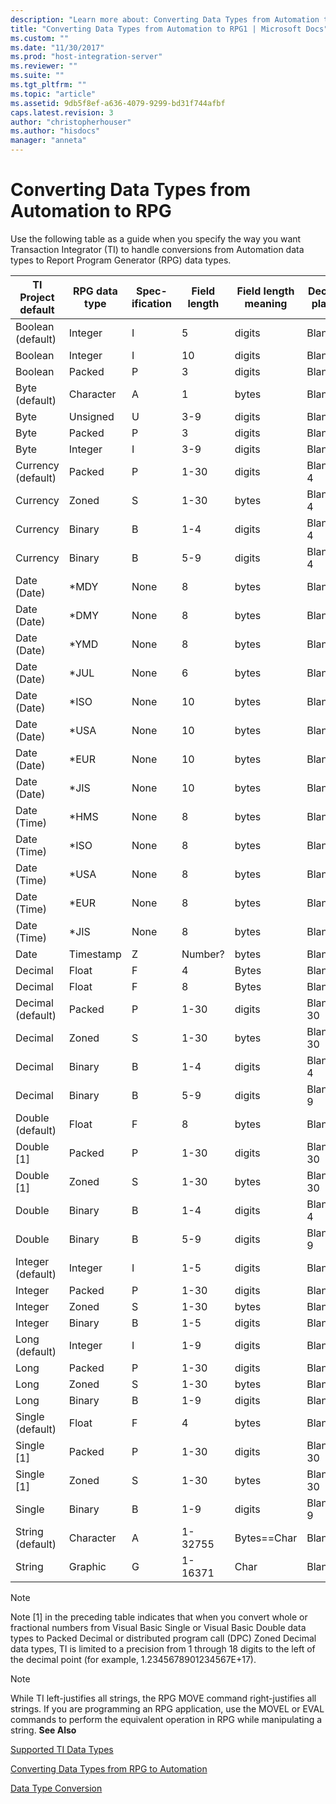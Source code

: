 ```yaml
---
description: "Learn more about: Converting Data Types from Automation to RPG"
title: "Converting Data Types from Automation to RPG1 | Microsoft Docs"
ms.custom: ""
ms.date: "11/30/2017"
ms.prod: "host-integration-server"
ms.reviewer: ""
ms.suite: ""
ms.tgt_pltfrm: ""
ms.topic: "article"
ms.assetid: 9db5f8ef-a636-4079-9299-bd31f744afbf
caps.latest.revision: 3
author: "christopherhouser"
ms.author: "hisdocs"
manager: "anneta"
---
```

# Converting Data Types from Automation to RPG
Use the following table as a guide when you specify the way you want Transaction Integrator (TI) to handle conversions from Automation data types to Report Program Generator (RPG) data types.  
  
|TI Project default|RPG data type|Spec-ification|Field length|Field length meaning|Decimal places|  
|------------------------|-------------------|---------------------|------------------|--------------------------|--------------------|  
|Boolean (default)|Integer|I|5|digits|Blank|  
|Boolean|Integer|I|10|digits|Blank|  
|Boolean|Packed|P|3|digits|Blank,0|  
|Byte (default)|Character|A|1|bytes|Blank|  
|Byte|Unsigned|U|3-9|digits|Blank|  
|Byte|Packed|P|3|digits|Blank,0|  
|Byte|Integer|I|3-9|digits|Blank|  
|Currency (default)|Packed|P|1-30|digits|Blank,0-4|  
|Currency|Zoned|S|1-30|bytes|Blank,0-4|  
|Currency|Binary|B|1-4|digits|Blank,0-4|  
|Currency|Binary|B|5-9|digits|Blank,0-4|  
|Date (Date)|*MDY|None|8|bytes|Blank|  
|Date (Date)|*DMY|None|8|bytes|Blank|  
|Date (Date)|*YMD|None|8|bytes|Blank|  
|Date (Date)|*JUL|None|6|bytes|Blank|  
|Date (Date)|*ISO|None|10|bytes|Blank|  
|Date (Date)|*USA|None|10|bytes|Blank|  
|Date (Date)|*EUR|None|10|bytes|Blank|  
|Date (Date)|*JIS|None|10|bytes|Blank|  
|Date (Time)|*HMS|None|8|bytes|Blank|  
|Date (Time)|*ISO|None|8|bytes|Blank|  
|Date (Time)|*USA|None|8|bytes|Blank|  
|Date (Time)|*EUR|None|8|bytes|Blank|  
Date (Time)|*JIS|None|8|bytes|Blank|  
|Date|Timestamp|Z|Number?|bytes|Blank|  
|Decimal|Float|F|4|Bytes|Blank|  
|Decimal|Float|F|8|Bytes|Blank|  
|Decimal (default)|Packed|P|1-30|digits|Blank,0-30|  
|Decimal|Zoned|S|1-30|bytes|Blank,0-30|  
|Decimal|Binary|B|1-4|digits|Blank,0-4|  
|Decimal|Binary|B|5-9|digits|Blank,0-9|  
|Double (default)|Float|F|8|bytes|Blank|  
|Double [1]|Packed|P|1-30|digits|Blank,0-30|  
|Double [1]|Zoned|S|1-30|bytes|Blank,0-30|  
|Double|Binary|B|1-4|digits|Blank,0-4|  
|Double|Binary|B|5-9|digits|Blank,0-9|  
|Integer (default)|Integer|I|1-5|digits|Blank|  
|Integer|Packed|P|1-30|digits|Blank,0|  
|Integer|Zoned|S|1-30|bytes|Blank,0|  
|Integer|Binary|B|1-5|digits|Blank,0|  
|Long (default)|Integer|I|1-9|digits|Blank|  
|Long|Packed|P|1-30|digits|Blank,0|  
|Long|Zoned|S|1-30|bytes|Blank,0|  
|Long|Binary|B|1-9|digits|Blank,0|  
|Single (default)|Float|F|4|bytes|Blank|  
|Single [1]|Packed|P|1-30|digits|Blank,0-30|  
|Single [1]|Zoned|S|1-30|bytes|Blank,0-30|  
|Single|Binary|B|1-9|digits|Blank,0-9|  
String (default)|Character|A|1-32755|Bytes==Char|Blank|  
|String|Graphic|G|1-16371|Char|Blank|  
  
> [!NOTE]
>  Note [1] in the preceding table indicates that when you convert whole or fractional numbers from Visual Basic Single or Visual Basic Double data types to Packed Decimal or distributed program call (DPC) Zoned Decimal data types, TI is limited to a precision from 1 through 18 digits to the left of the decimal point (for example, 1.2345678901234567E+17).  
  
> [!NOTE]
>  While TI left-justifies all strings, the RPG MOVE command right-justifies all strings. If you are programming an RPG application, use the MOVEL or EVAL commands to perform the equivalent operation in RPG while manipulating a string. **See Also**  
  
 [Supported TI Data Types](../core/supported-ti-data-types2.md)  
  
 [Converting Data Types from RPG to Automation](../core/converting-data-types-from-rpg-to-automation1.md)  
  
 [Data Type Conversion](../core/data-type-conversion1.md)
